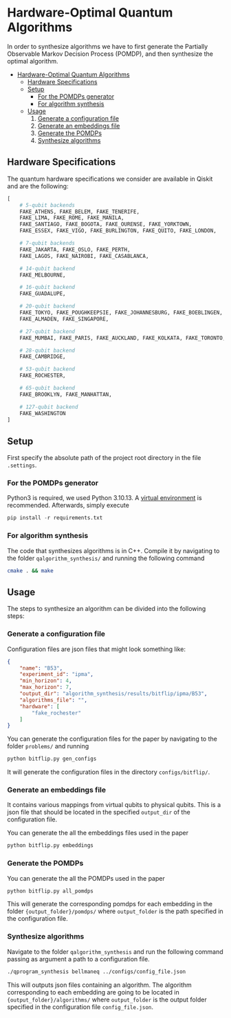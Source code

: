 # Hardware-Optimal Quantum Algorithms<a name="hardware-optimal-quantum-algorithms"></a>
In order to synthesize algorithms we have to first generate the Partially Observable Markov Decision Process (POMDP), and then synthesize the optimal algorithm.

- [Hardware-Optimal Quantum Algorithms](#hardware-optimal-quantum-algorithms)
  - [Hardware Specifications](#hardware-specifications)
  - [Setup](#setup)
    - [For the POMDPs generator](#for-the-pomdps-generator)
    - [For algorithm synthesis](#for-algorithm-synthesis)
  - [Usage](#usage)
    1. [Generate a configuration file](#generate-a-configuration-file)
    2. [Generate an embeddings file](#generate-an-embeddings-file)
    3. [Generate the POMDPs](#generate-the-pomdps)
    4. [Synthesize algorithms](#synthesize-algorithms)
   
## Hardware Specifications<a name="hardware-specifications"></a>
The quantum hardware specifications we consider are available in Qiskit and are the following:
```python
[
    # 5-qubit backends
    FAKE_ATHENS, FAKE_BELEM, FAKE_TENERIFE,
    FAKE_LIMA, FAKE_ROME, FAKE_MANILA, 
    FAKE_SANTIAGO, FAKE_BOGOTA, FAKE_OURENSE, FAKE_YORKTOWN,
    FAKE_ESSEX, FAKE_VIGO, FAKE_BURLINGTON, FAKE_QUITO, FAKE_LONDON,

    # 7-qubit backends
    FAKE_JAKARTA, FAKE_OSLO, FAKE_PERTH, 
    FAKE_LAGOS, FAKE_NAIROBI, FAKE_CASABLANCA,

    # 14-qubit backend
    FAKE_MELBOURNE,

    # 16-qubit backend
    FAKE_GUADALUPE,

    # 20-qubit backend
    FAKE_TOKYO, FAKE_POUGHKEEPSIE, FAKE_JOHANNESBURG, FAKE_BOEBLINGEN,
    FAKE_ALMADEN, FAKE_SINGAPORE,

    # 27-qubit backend
    FAKE_MUMBAI, FAKE_PARIS, FAKE_AUCKLAND, FAKE_KOLKATA, FAKE_TORONTO, FAKE_MONTREAL, FAKE_SYDNEY, FAKE_CAIRO, FAKE_HANOI, FAKE_GENEVA,

    # 28-qubit backend
    FAKE_CAMBRIDGE,

    # 53-qubit backend
    FAKE_ROCHESTER,

    # 65-qubit backend
    FAKE_BROOKLYN, FAKE_MANHATTAN,

    # 127-qubit backend
    FAKE_WASHINGTON
]
```
## Setup<a name="setup"></a>
First specify the absolute path of the project root directory in the file `.settings`.

### For the POMDPs generator<a name="for-the-pomdps-generator"></a>
Python3 is required, we used Python 3.10.13. A [virtual environment](https://docs.python.org/3/library/venv.html) is recommended. Afterwards, simply execute
```python
pip install -r requirements.txt
```

### For algorithm synthesis<a name="for-algorithm-synthesis"></a>
The code that synthesizes algorithms is in C++. Compile it by navigating to the folder `qalgorithm_synthesis/` and running the following command
```sh
cmake . && make
```

## Usage<a name="usage"></a>
The steps to synthesize an algorithm can be divided into the following steps:

### Generate a configuration file<a name="generate-a-configuration-file"></a>
Configuration files are json files that might look something like:
```json
{
    "name": "B53",
    "experiment_id": "ipma",
    "min_horizon": 4,
    "max_horizon": 7,
    "output_dir": "algorithm_synthesis/results/bitflip/ipma/B53",
    "algorithms_file": "",
    "hardware": [
        "fake_rochester"
    ]
}
```
You can generate the configuration files for the paper by navigating to the folder `problems/` and running

```sh
python bitflip.py gen_configs
```
It will generate the configuration files in the directory `configs/bitflip/`.

### Generate an embeddings file<a name="generate-an-embeddings-file"></a>
It contains various mappings from virtual qubits to physical qubits. This is a json file that should be located in the specified `output_dir` of the configuration file. 

You can generate the all the embeddings files used in the paper
```sh
python bitflip.py embeddings
```
### Generate the POMDPs<a name="generate-the-pomdps"></a>
You can generate the all the POMDPs used in the paper
```sh
python bitflip.py all_pomdps
```
This will generate the corresponding pomdps for each embedding in the folder `{output_folder}/pomdps/` where `output_folder` is the path specified in the configuration file.

### Synthesize algorithms<a name="synthesize-algorithms"></a>
Navigate to the folder `qalgorithm_synthesis` and run the following command passing as argument a path to a configuration file.
```sh
./qprogram_synthesis bellmaneq ../configs/config_file.json
```
This will outputs json files containing an algorithm. The algorithm corresponding to each embedding are going to be located in `{output_folder}/algorithms/` where `output_folder` is the output folder specified in the configuration file `config_file.json`.
